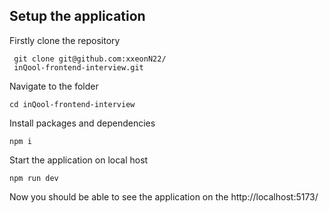 ## Setup the application
Firstly clone the repository
```
 git clone git@github.com:xxeonN22/
 inQool-frontend-interview.git
 ```
 Navigate to the folder
 ```
 cd inQool-frontend-interview 
 ```
 Install packages and dependencies
 ```
 npm i
 ```
 Start the application on local host
 ```
 npm run dev
 ```

 Now you should be able to see the application on the http://localhost:5173/